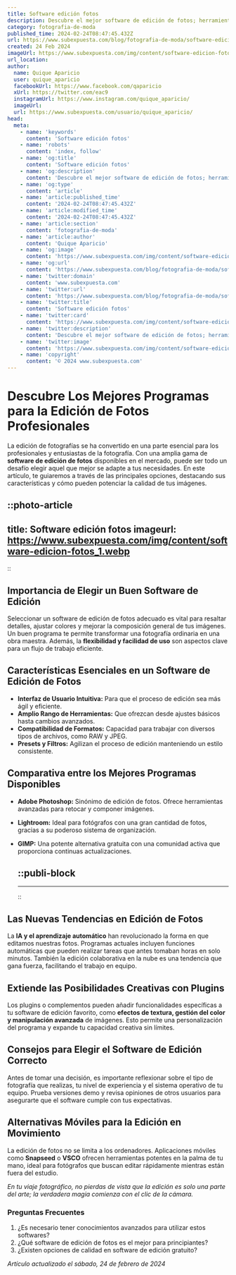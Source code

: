 ```yaml
---
title: Software edición fotos
description: Descubre el mejor software de edición de fotos; herramientas intuitivas, filtros creativos y funciones avanzadas para dar vida a tus imágenes.
category: fotografia-de-moda
published_time: 2024-02-24T08:47:45.432Z
url: https://www.subexpuesta.com/blog/fotografia-de-moda/software-edicion-fotos
created: 24 Feb 2024
imageUrl: https://www.subexpuesta.com/img/content/software-edicion-fotos_1.webp
url_location:
author:
  name: Quique Aparicio
  user: quique_aparicio
  facebookUrl: https://www.facebook.com/qaparicio
  xUrl: https://twitter.com/eac9
  instagramUrl: https://www.instagram.com/quique_aparicio/
  imageUrl: 
  url: https://www.subexpuesta.com/usuario/quique_aparicio/
head:
  meta:
    - name: 'keywords'
      content: 'Software edición fotos'
    - name: 'robots'
      content: 'index, follow'
    - name: 'og:title'
      content: 'Software edición fotos'
    - name: 'og:description'
      content: 'Descubre el mejor software de edición de fotos; herramientas intuitivas, filtros creativos y funciones avanzadas para dar vida a tus imágenes.'
    - name: 'og:type'
      content: 'article'
    - name: 'article:published_time'
      content: '2024-02-24T08:47:45.432Z'
    - name: 'article:modified_time'
      content: '2024-02-24T08:47:45.432Z'
    - name: 'article:section'
      content: 'fotografia-de-moda'
    - name: 'article:author'
      content: 'Quique Aparicio'
    - name: 'og:image'
      content: 'https://www.subexpuesta.com/img/content/software-edicion-fotos_1.webp'
    - name: 'og:url'
      content: 'https://www.subexpuesta.com/blog/fotografia-de-moda/software-edicion-fotos'
    - name: 'twitter:domain'
      content: 'www.subexpuesta.com'
    - name: 'twitter:url'
      content: 'https://www.subexpuesta.com/blog/fotografia-de-moda/software-edicion-fotos'
    - name: 'twitter:title'
      content: 'Software edición fotos'
    - name: 'twitter:card'
      content: 'https://www.subexpuesta.com/img/content/software-edicion-fotos_1.webp'
    - name: 'twitter:description'
      content: 'Descubre el mejor software de edición de fotos; herramientas intuitivas, filtros creativos y funciones avanzadas para dar vida a tus imágenes.'
    - name: 'twitter:image'
      content: 'https://www.subexpuesta.com/img/content/software-edicion-fotos_1.webp'
    - name: 'copyright'
      content: '© 2024 www.subexpuesta.com'
---
```

# Descubre Los Mejores Programas para la Edición de Fotos Profesionales

La edición de fotografías se ha convertido en una parte esencial para los profesionales y entusiastas de la fotografía. Con una amplia gama de **software de edición de fotos** disponibles en el mercado, puede ser todo un desafío elegir aquel que mejor se adapte a tus necesidades. En este artículo, te guiaremos a través de las principales opciones, destacando sus características y cómo pueden potenciar la calidad de tus imágenes.


::photo-article
---
title: Software edición fotos
imageurl: https://www.subexpuesta.com/img/content/software-edicion-fotos_1.webp
---
::


## Importancia de Elegir un Buen Software de Edición

Seleccionar un software de edición de fotos adecuado es vital para resaltar detalles, ajustar colores y mejorar la composición general de tus imágenes. Un buen programa te permite transformar una fotografía ordinaria en una obra maestra. Además, la **flexibilidad y facilidad de uso** son aspectos clave para un flujo de trabajo eficiente.

## Características Esenciales en un Software de Edición de Fotos

- **Interfaz de Usuario Intuitiva:** Para que el proceso de edición sea más ágil y eficiente.
- **Amplio Rango de Herramientas:** Que ofrezcan desde ajustes básicos hasta cambios avanzados.
- **Compatibilidad de Formatos:** Capacidad para trabajar con diversos tipos de archivos, como RAW y JPEG.
- **Presets y Filtros:** Agilizan el proceso de edición manteniendo un estilo consistente.

## Comparativa entre los Mejores Programas Disponibles

- **Adobe Photoshop:** Sinónimo de edición de fotos. Ofrece herramientas avanzadas para retocar y componer imágenes.
- **Lightroom:** Ideal para fotógrafos con una gran cantidad de fotos, gracias a su poderoso sistema de organización.
- **GIMP:** Una potente alternativa gratuita con una comunidad activa que proporciona continuas actualizaciones.


  ::publi-block
  ---
  ---
  ::
  
  
## Las Nuevas Tendencias en Edición de Fotos

La **IA y el aprendizaje automático** han revolucionado la forma en que editamos nuestras fotos. Programas actuales incluyen funciones automáticas que pueden realizar tareas que antes tomaban horas en solo minutos. También la edición colaborativa en la nube es una tendencia que gana fuerza, facilitando el trabajo en equipo.

## Extiende las Posibilidades Creativas con Plugins

Los plugins o complementos pueden añadir funcionalidades específicas a tu software de edición favorito, como **efectos de textura, gestión del color y manipulación avanzada** de imágenes. Esto permite una personalización del programa y expande tu capacidad creativa sin límites.

## Consejos para Elegir el Software de Edición Correcto

Antes de tomar una decisión, es importante reflexionar sobre el tipo de fotografía que realizas, tu nivel de experiencia y el sistema operativo de tu equipo. Prueba versiones demo y revisa opiniones de otros usuarios para asegurarte que el software cumple con tus expectativas.

## Alternativas Móviles para la Edición en Movimiento

La edición de fotos no se limita a los ordenadores. Aplicaciones móviles como **Snapseed** o **VSCO** ofrecen herramientas potentes en la palma de tu mano, ideal para fotógrafos que buscan editar rápidamente mientras están fuera del estudio.

*En tu viaje fotográfico, no pierdas de vista que la edición es solo una parte del arte; la verdadera magia comienza con el clic de la cámara.*

### Preguntas Frecuentes

1. ¿Es necesario tener conocimientos avanzados para utilizar estos softwares?
2. ¿Qué software de edición de fotos es el mejor para principiantes?
3. ¿Existen opciones de calidad en software de edición gratuito?

_Artículo actualizado el sábado, 24 de febrero de 2024_